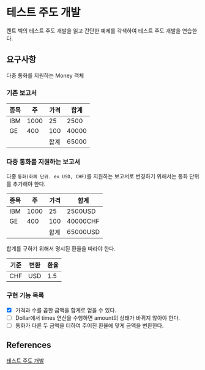 # 테스트 주도 개발

켄트 벡의 테스트 주도 개발을 읽고 간단한 예제를 각색하여 테스트 주도 개발을 연습한다.

## 요구사항

다중 통화를 지원하는 Money 객체

### 기존 보고서

| 종목 | 주 | 가격 | 합계 |
| --- | --- | --- | --- |
| IBM | 1000 | 25 | 2500 |
| GE | 400 | 100 | 40000 |
|  |  | 합계 | 65000 |

### 다중 통화를 지원하는 보고서

다중 `통화(화폐 단위. ex USD, CHF)`를 지원하는 보고서로 변경하기 위해서는 통화 단위를 추가해야 한다.

| 종목 | 주 | 가격 | 합계 |
| --- | --- | --- | --- |
| IBM | 1000 | 25 | 2500USD |
| GE | 400 | 100 | 40000CHF |
|  |  | 합계 | 65000USD |

합계를 구하기 위해서 명시된 환율을 따라야 한다.

| 기준  | 변환 | 환율 |
|-----| --- | --- |
| CHF | USD | 1.5 |

### 구현 기능 목록

* [x] 가격과 수를 곱한 금액을 합계로 얻을 수 있다.
* [ ] Dollar에서 times 연산을 수행하면 amount의 상태가 바뀌지 않아야 한다.
* [ ] 통화가 다른 두 금액을 더하여 주어진 환율에 맞게 금액을 변환한다.

## References

[테스트 주도 개발](http://www.yes24.com/Product/Goods/12246033)
